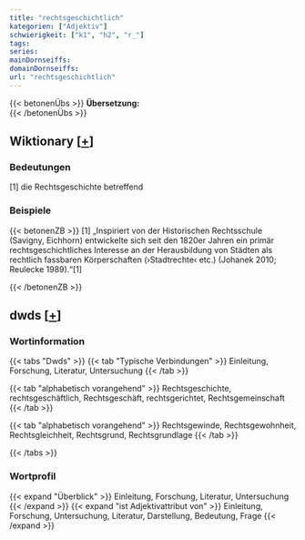 ```yaml
---
title: "rechtsgeschichtlich"
kategorien: ["Adjektiv"]
schwierigkeit: ["k1", "h2", "r_"]
tags:
series:
mainDornseiffs:
domainDornseiffs:
url: "rechtsgeschichtlich"
---
```


{{< betonenÜbs >}}
**Übersetzung:**  
{{< /betonenÜbs >}}

## Wiktionary [[+](https://de.wiktionary.org/wiki/rechtsgeschichtlich)]

### Bedeutungen
[1] die Rechtsgeschichte betreffend  

### Beispiele
{{< betonenZB >}}
[1] „Inspiriert von der Historischen Rechtsschule (Savigny, Eichhorn) entwickelte sich seit den 1820er Jahren ein primär rechtsgeschichtliches Interesse an der Herausbildung von Städten als rechtlich fassbaren Körperschaften (›Stadtrechte‹ etc.) (Johanek 2010; Reulecke 1989).“[1]  

{{< /betonenZB >}}


## dwds [[+](https://www.dwds.de/wb/rechtsgeschichtlich)]

### Wortinformation
{{< tabs "Dwds" >}}
{{< tab "Typische Verbindungen" >}}
Einleitung, Forschung, Literatur, Untersuchung
{{< /tab >}}

{{< tab "alphabetisch vorangehend" >}}
Rechtsgeschichte, rechtsgeschäftlich, Rechtsgeschäft, rechtsgerichtet, Rechtsgemeinschaft
{{< /tab >}}

{{< tab "alphabetisch vorangehend" >}}
Rechtsgewinde, Rechtsgewohnheit, Rechtsgleichheit, Rechtsgrund, Rechtsgrundlage
{{< /tab >}}

{{< /tabs >}}

### Wortprofil
{{< expand "Überblick" >}} Einleitung, Forschung, Literatur, Untersuchung {{< /expand >}}
{{< expand "ist Adjektivattribut von" >}} Einleitung, Forschung, Untersuchung, Literatur, Darstellung, Bedeutung, Frage {{< /expand >}}

